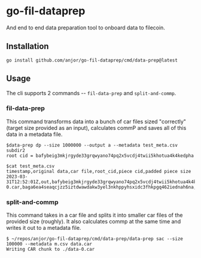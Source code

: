 # go-fil-dataprep

And end to end data preparation tool to onboard data to filecoin. 

## Installation

```
go install github.com/anjor/go-fil-dataprep/cmd/data-prep@latest
```

## Usage

The cli supports 2 commands -- `fil-data-prep` and `split-and-commp`.

### fil-data-prep

This command transforms data into a bunch of car files sized "correctly" (target size provided as an input), calculates commP and saves all of this data in a metadata file.

```
$data-prep dp --size 1000000 --output a --metadata test_meta.csv subdir2
root cid = bafybeig3mkjrgyde33grqwyano74pq2x5vcdj4twii5khotua4k4kedpha
```

```
$cat test_meta.csv
timestamp,original data,car file,root_cid,piece cid,padded piece size
2023-03-31T12:52:01Z,out,bafybeig3mkjrgyde33grqwyano74pq2x5vcdj4twii5khotua4k4kedpha,out-0.car,baga6ea4seaqcjzz5iztdwawdakw3yel3nkhppyhsxidc3fhkpgq462iednah6na,1024
```
### split-and-commp

This command takes in a car file and splits it into smaller car files of the provided size (roughly). It also calculates commp at the same time and writes it out to a metadata file.

```
$ ~/repos/anjor/go-fil-dataprep/cmd/data-prep/data-prep sac --size 100000 --metadata m.csv data.car
Writing CAR chunk to ./data-0.car
```

